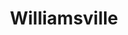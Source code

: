 ---
place: williamsville-ny
title: Williamsville
states:
  - NY
type: local
x: -78.7378091
y: 42.963947
---